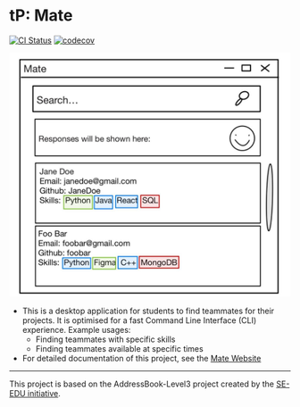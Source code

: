 # tP: Mate

[![CI Status](https://github.com/se-edu/addressbook-level3/workflows/Java%20CI/badge.svg)](https://github.com/AY2526S1-CS2103T-F08b-2/tp/actions)
[![codecov](https://codecov.io/gh/AY2526S1-CS2103T-F08b-2/tp/branch/master/graph/badge.svg?token=KNFQAEHKMD)](https://codecov.io/gh/AY2526S1-CS2103T-F08b-2/tp)

![Ui](docs/images/Ui.png)

- This is a desktop application for students to find teammates for their projects. It is optimised for a fast Command Line Interface (CLI) experience.
  Example usages:
  - Finding teammates with specific skills
  - Finding teammates available at specific times
- For detailed documentation of this project, see the [Mate Website](https://ay2526s1-cs2103t-f08b-2.github.io/tp/)
---
This project is based on the AddressBook-Level3 project created by the [SE-EDU initiative](https://se-education.org).
